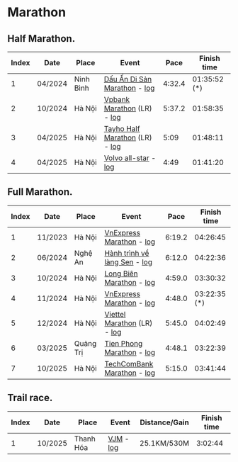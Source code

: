 # Marathon

## Half Marathon.

|Index | Date     | Place     | Event                                                                                                                                                                                        | Pace   | Finish time |
|---   | ---      | ---       | ---                                                                                                                                                                                          | ---    | ---         |
| 1    | 04/2024  | Ninh Bình | [Dấu Ấn Di Sản Marathon](https://truongpt.github.io/2024/05/03/may-tourist-marathon.html) - [log](https://github.com/truongpt/truongpt.github.io/blob/master/assets/log/hm_dads_nb_2024.png) | 4:32.4 | 01:35:52 (*)|
| 2    | 10/2024  | Hà Nội    | [Vpbank Marathon](https://vpbankmarathon.com/vi/) (LR) - [log](https://github.com/truongpt/truongpt.github.io/blob/master/assets/log/hm_vpim_hn_2024.png)                                    | 5:37.2 | 01:58:35    |
| 3    | 04/2025  | Hà Nội    | [Tayho Half Marathon](https://tayhohalfmarathon.com/) (LR) - [log](https://github.com/truongpt/truongpt.github.io/blob/master/assets/log/hm_tayho_2025.png)                                  | 5:09   | 01:48:11    |
| 4    | 04/2025  | Hà Nội    | [Volvo all-star](https://vm.vnexpress.net/volvo-all-star-2025) - [log](https://github.com/truongpt/truongpt.github.io/blob/master/assets/log/hm_volvo_hl_2025.png)                           | 4:49   | 01:41:20    |


## Full Marathon.

|Index | Date     | Place     | Event                                                                                                                                                                                         | Pace   | Finish time |
|---   | ---      | ---       | ---                                                                                                                                                                                           | ---    | ---         |
| 1    | 11/2023  | Hà Nội    | [VnExpress Marathon](https://truongpt.github.io/2023/11/29/the-first-Marathon.html) - [log](https://github.com/truongpt/truongpt.github.io/blob/master/assets/log/fm_vnexpress_hn_2023.png)   | 6:19.2 | 04:26:45    |
| 2    | 06/2024  | Nghệ An   | [Hành trình về làng Sen](https://truongpt.github.io/2024/06/12/cualo-marathon.html) - [log](https://github.com/truongpt/truongpt.github.io/blob/master/assets/log/fm_cualo_2024.png)          | 6:12.0 | 04:22:36    |
| 3    | 10/2024  | Hà Nội    | [Long Biên Marathon](https://truongpt.github.io/2024/11/11/longbien-marathon.html) - [log](https://github.com/truongpt/truongpt.github.io/blob/master/assets/log/fm_lbm_2024.png)             | 4:59.0 | 03:30:32    |
| 4    | 11/2024  | Hà Nội    | [VnExpress Marathon](https://truongpt.github.io/2024/12/01/vnexpress-hanoi-2024.html) - [log](https://github.com/truongpt/truongpt.github.io/blob/master/assets/log/fm_vnexpress_hn_2024.png) | 4:48.0 | 03:22:35 (*)|
| 5    | 12/2024  | Hà Nội    | [Viettel Marathon](https://viettelmarathon.com) (LR) - [log](https://github.com/truongpt/truongpt.github.io/blob/master/assets/log/fm_viettel_hn_2024.png)                                    | 5:45.0 | 04:02:49    |
| 6    | 03/2025  | Quảng Trị | [Tien Phong Marathon](https://truongpt.github.io/2025/04/04/tpm2025.html) - [log](https://github.com/truongpt/truongpt.github.io/blob/master/assets/log/fm_tpm_qt_2025.png)                    | 4:48.1 | 03:22:39    |
| 7    | 10/2025  | Hà Nội    | [TechComBank Marathon](https://techcombankmarathon.com/) - [log](https://github.com/truongpt/truongpt.github.io/blob/master/assets/log/fm_tcbm_hn_2025.png)                                   | 5:15.0 | 03:41:44    |

## Trail race.

|Index | Date     | Place     | Event                                                                                                                                                                                         | Distance/Gain   | Finish time |
|---   | ---      | ---       | ---                                                                                                                                                                                           | ---             | ---         |
| 1    | 10/2025  | Thanh Hóa | [VJM](https://vietnamtrailseries.com/vi/jungle-marathon/) - [log](https://github.com/truongpt/truongpt.github.io/blob/master/assets/log/trail_25km_vjm_th_2025.png)                           | 25.1KM/530M     | 3:02:44     |
